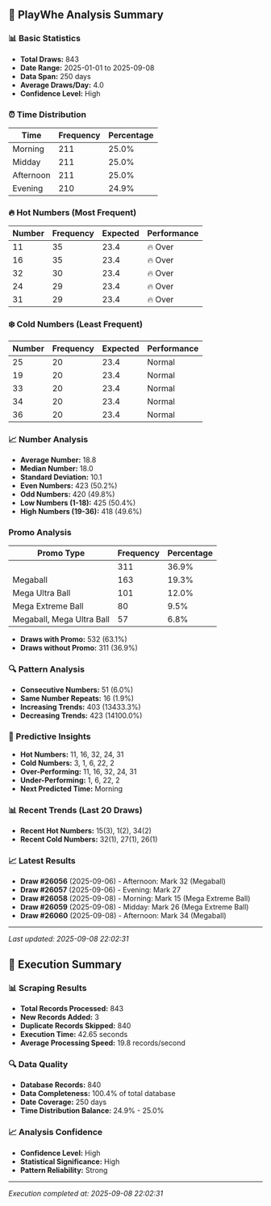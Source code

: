 
## 🎯 PlayWhe Analysis Summary

### 📊 Basic Statistics
- **Total Draws:** 843
- **Date Range:** 2025-01-01 to 2025-09-08
- **Data Span:** 250 days
- **Average Draws/Day:** 4.0
- **Confidence Level:** High

### ⏰ Time Distribution
| Time | Frequency | Percentage |
|------|-----------|------------|
| Morning | 211 | 25.0% |
| Midday | 211 | 25.0% |
| Afternoon | 211 | 25.0% |
| Evening | 210 | 24.9% |

### 🔥 Hot Numbers (Most Frequent)
| Number | Frequency | Expected | Performance |
|--------|-----------|----------|-------------|
| 11 | 35 | 23.4 | 🔥 Over |
| 16 | 35 | 23.4 | 🔥 Over |
| 32 | 30 | 23.4 | 🔥 Over |
| 24 | 29 | 23.4 | 🔥 Over |
| 31 | 29 | 23.4 | 🔥 Over |

### ❄️ Cold Numbers (Least Frequent)
| Number | Frequency | Expected | Performance |
|--------|-----------|----------|-------------|
| 25 | 20 | 23.4 | Normal |
| 19 | 20 | 23.4 | Normal |
| 33 | 20 | 23.4 | Normal |
| 34 | 20 | 23.4 | Normal |
| 36 | 20 | 23.4 | Normal |

### 📈 Number Analysis
- **Average Number:** 18.8
- **Median Number:** 18.0
- **Standard Deviation:** 10.1
- **Even Numbers:** 423 (50.2%)
- **Odd Numbers:** 420 (49.8%)
- **Low Numbers (1-18):** 425 (50.4%)
- **High Numbers (19-36):** 418 (49.6%)

###  Promo Analysis
| Promo Type | Frequency | Percentage |
|------------|-----------|------------|
|  | 311 | 36.9% |
| Megaball | 163 | 19.3% |
| Mega Ultra Ball | 101 | 12.0% |
| Mega Extreme Ball | 80 | 9.5% |
| Megaball, Mega Ultra Ball | 57 | 6.8% |
- **Draws with Promo:** 532 (63.1%)
- **Draws without Promo:** 311 (36.9%)

### 🔍 Pattern Analysis
- **Consecutive Numbers:** 51 (6.0%)
- **Same Number Repeats:** 16 (1.9%)
- **Increasing Trends:** 403 (13433.3%)
- **Decreasing Trends:** 423 (14100.0%)

### 🔮 Predictive Insights
- **Hot Numbers:** 11, 16, 32, 24, 31
- **Cold Numbers:** 3, 1, 6, 22, 2
- **Over-Performing:** 11, 16, 32, 24, 31
- **Under-Performing:** 1, 6, 22, 2
- **Next Predicted Time:** Morning

### 📊 Recent Trends (Last 20 Draws)
- **Recent Hot Numbers:** 15(3), 1(2), 34(2)
- **Recent Cold Numbers:** 32(1), 27(1), 26(1)

### 📈 Latest Results
- **Draw #26056** (2025-09-06) - Afternoon: Mark 32 (Megaball)
- **Draw #26057** (2025-09-06) - Evening: Mark 27 
- **Draw #26058** (2025-09-08) - Morning: Mark 15 (Mega Extreme Ball)
- **Draw #26059** (2025-09-08) - Midday: Mark 26 (Mega Extreme Ball)
- **Draw #26060** (2025-09-08) - Afternoon: Mark 34 (Megaball)

---
*Last updated: 2025-09-08 22:02:31*

## 🚀 Execution Summary

### 📊 Scraping Results
- **Total Records Processed:** 843
- **New Records Added:** 3
- **Duplicate Records Skipped:** 840
- **Execution Time:** 42.65 seconds
- **Average Processing Speed:** 19.8 records/second

### 🔍 Data Quality
- **Database Records:** 840
- **Data Completeness:** 100.4% of total database
- **Date Coverage:** 250 days
- **Time Distribution Balance:** 24.9% - 25.0%

### 📈 Analysis Confidence
- **Confidence Level:** High
- **Statistical Significance:** High
- **Pattern Reliability:** Strong

---
*Execution completed at: 2025-09-08 22:02:31*

